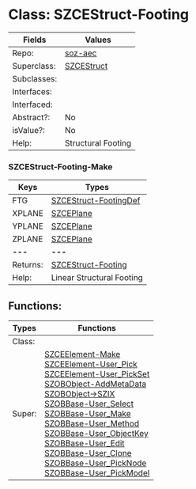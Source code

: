 
# Class:	SZCEStruct-Footing

| Fields | Values |
| --------- | --------- |
| Repo: | [soz-aec](/repos/soz-aec.html) |
| Superclass: | [SZCEStruct](SZCEStruct.html) |
| Subclasses: |  |
| Interfaces: |  |
| Interfaced: |  |
| Abstract?: | No |
| isValue?: | No |
| Help: | Structural Footing |

### SZCEStruct-Footing-Make

| Keys | Types |
| --------- | --------- |
| FTG | [SZCEStruct-FootingDef](SZCEStruct-FootingDef.html) |
| XPLANE | [SZCEPlane](SZCEPlane.html) |
| YPLANE | [SZCEPlane](SZCEPlane.html) |
| ZPLANE | [SZCEPlane](SZCEPlane.html) |
| **---** | **---** |
| Returns: | [SZCEStruct-Footing](SZCEStruct-Footing.html) |
| Help: | Linear Structural Footing |


## Functions:

| Types | Functions |
| --------- | --------- |
| Class: |  |
| Super: | [SZCEElement-Make](SZCEElement.html) <br> [SZCEElement-User_Pick](SZCEElement.html) <br> [SZCEElement-User_PickSet](SZCEElement.html) <br> [SZOBObject-AddMetaData](SZOBObject.html) <br> [SZOBObject->SZIX](SZOBObject.html) <br> [SZOBBase-User_Select](SZOBBase.html) <br> [SZOBBase-User_Make](SZOBBase.html) <br> [SZOBBase-User_Method](SZOBBase.html) <br> [SZOBBase-User_ObjectKey](SZOBBase.html) <br> [SZOBBase-User_Edit](SZOBBase.html) <br> [SZOBBase-User_Clone](SZOBBase.html) <br> [SZOBBase-User_PickNode](SZOBBase.html) <br> [SZOBBase-User_PickModel](SZOBBase.html) |


